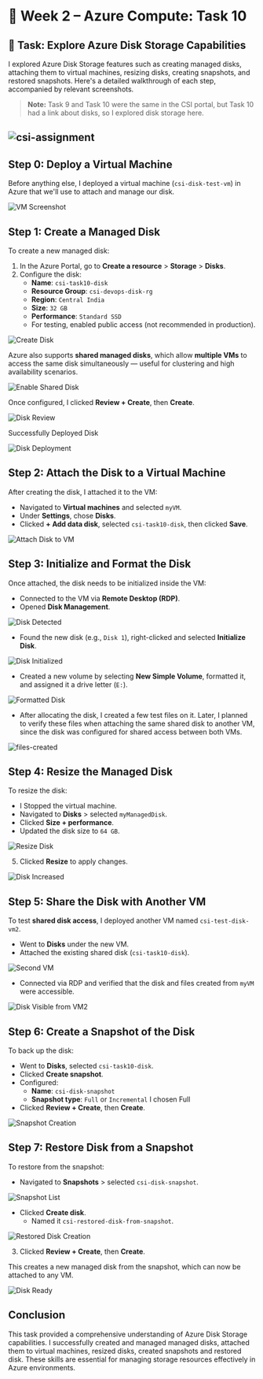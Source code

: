 # 🧱 Week 2 – Azure Compute: Task 10

## 📆 Task: Explore Azure Disk Storage Capabilities

I explored Azure Disk Storage features such as creating managed disks, attaching them to virtual machines, resizing disks, creating snapshots, and restored snapshots. Here's a detailed walkthrough of each step, accompanied by relevant screenshots.

> **Note:** Task 9 and Task 10 were the same in the CSI portal, but Task 10 had a link about disks, so I explored disk storage here.

![csi-assignment](./snapshots/task10-csi.jpg)
---

## Step 0: Deploy a Virtual Machine

Before anything else, I deployed a virtual machine (`csi-disk-test-vm`) in Azure that we'll use to attach and manage our disk.

![VM Screenshot](./snapshots/task10-vm1.jpg)


## Step 1: Create a Managed Disk

To create a new managed disk:

1. In the Azure Portal, go to **Create a resource** > **Storage** > **Disks**.
2. Configure the disk:
   - **Name**: `csi-task10-disk`
   - **Resource Group**: `csi-devops-disk-rg`
   - **Region**: `Central India`
   - **Size**: `32 GB`
   - **Performance**: `Standard SSD`
   - For testing, enabled public access (not recommended in production).

![Create Disk](./snapshots/task10-disk.jpg)

Azure also supports **shared managed disks**, which allow **multiple VMs** to access the same disk simultaneously — useful for clustering and high availability scenarios.

![Enable Shared Disk](./snapshots/task10-enable-shared.jpg)

Once configured, I clicked **Review + Create**, then **Create**.

![Disk Review](./snapshots/task10-review.jpg)

Successfully Deployed Disk

![Disk Deployment](./snapshots/task10-disk-deploy.jpg)

## Step 2: Attach the Disk to a Virtual Machine

After creating the disk, I attached it to the VM:

- Navigated to **Virtual machines** and selected `myVM`.
- Under **Settings**, chose **Disks**.
- Clicked **+ Add data disk**, selected `csi-task10-disk`, then clicked **Save**.

![Attach Disk to VM](./snapshots/task10-attach-disk.jpg)

## Step 3: Initialize and Format the Disk

Once attached, the disk needs to be initialized inside the VM:

- Connected to the VM via **Remote Desktop (RDP)**.
- Opened **Disk Management**.

![Disk Detected](./snapshots/task10-vm-disk.jpg)

- Found the new disk (e.g., `Disk 1`), right-clicked and selected **Initialize Disk**.

![Disk Initialized](./snapshots/task10-disk-initialized.jpg)

- Created a new volume by selecting **New Simple Volume**, formatted it, and assigned it a drive letter (`E:`).

![Formatted Disk](./snapshots/task10-disk-allocated.jpg)

- After allocating the disk, I created a few test files on it. Later, I planned to verify these files when attaching the same shared disk to another VM, since the disk was configured for shared access between both VMs.

![files-created](./snapshots/task10-disk-file.jpg)

## Step 4: Resize the Managed Disk

To resize the disk:

- I Stopped the virtual machine.
- Navigated to **Disks** > selected `myManagedDisk`.
- Clicked **Size + performance**.
- Updated the disk size to `64 GB`.

![Resize Disk](./snapshots/task10-disk-size.jpg)

5. Clicked **Resize** to apply changes.

![Disk Increased](./snapshots/task10-disk-increase.jpg)

## Step 5: Share the Disk with Another VM

To test **shared disk access**, I deployed another VM named `csi-test-disk-vm2`.

- Went to **Disks** under the new VM.
- Attached the existing shared disk (`csi-task10-disk`).

![Second VM](./snapshots/task10-vm2-disk.jpg)

- Connected via RDP and verified that the disk and files created from `myVM` were accessible.

![Disk Visible from VM2](./snapshots/task10-vm2-replicated.jpg)

## Step 6: Create a Snapshot of the Disk

To back up the disk:

- Went to **Disks**, selected `csi-task10-disk`.
- Clicked **Create snapshot**.
- Configured:
   - **Name**: `csi-disk-snapshot`
   - **Snapshot type**: `Full` or `Incremental` I chosen Full 
- Clicked **Review + Create**, then **Create**.

![Snapshot Creation](./snapshots/task10-csi-snapshot.jpg)


## Step 7: Restore Disk from a Snapshot

To restore from the snapshot:

- Navigated to **Snapshots** > selected `csi-disk-snapshot`.

![Snapshot List](./snapshots/task10-csi-snapshot-disk.jpg)

- Clicked **Create disk**.
   - Named it `csi-restored-disk-from-snapshot`.

![Restored Disk Creation](./snapshots/task10-restore-disk.jpg)

3. Clicked **Review + Create**, then **Create**.

This creates a new managed disk from the snapshot, which can now be attached to any VM.

![Disk Ready](./snapshots/task10-csi-restored-snapshot.jpg)


## Conclusion

This task provided a comprehensive understanding of Azure Disk Storage capabilities. I successfully created and managed managed disks, attached them to virtual machines, resized disks, created snapshots and restored disk. These skills are essential for managing storage resources effectively in Azure environments.
